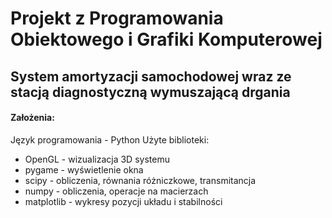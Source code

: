 # Projekt z Programowania Obiektowego i Grafiki Komputerowej
## System amortyzacji samochodowej wraz ze stacją diagnostyczną wymuszającą drgania
#### Założenia: 
Język programowania - Python
Użyte biblioteki:
- OpenGL - wizualizacja 3D systemu
- pygame - wyświetlenie okna
- scipy - obliczenia, równania różniczkowe, transmitancja
- numpy - obliczenia, operacje na macierzach
- matplotlib - wykresy pozycji układu i stabilności
